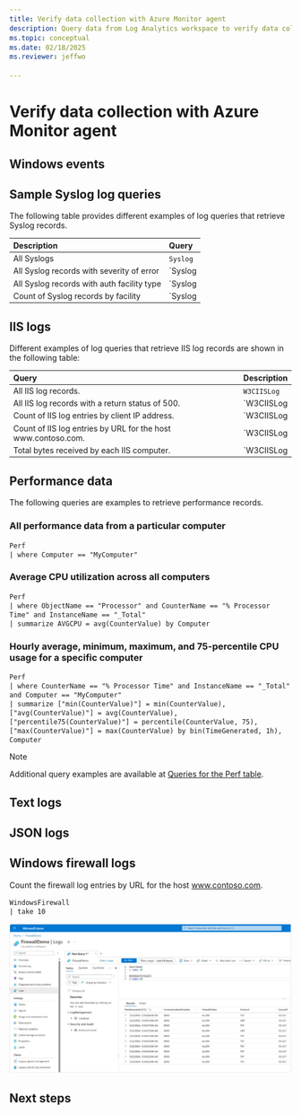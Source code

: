 ```yaml
---
title: Verify data collection with Azure Monitor agent
description: Query data from Log Analytics workspace to verify data collection with Azure Monitor agent for a VM client.
ms.topic: conceptual
ms.date: 02/18/2025
ms.reviewer: jeffwo

---
```


# Verify data collection with Azure Monitor agent

## Windows events

## Sample Syslog log queries

The following table provides different examples of log queries that retrieve Syslog records.

| Description | Query |
|:---|:---|
| All Syslogs | `Syslog` |
| All Syslog records with severity of error | `Syslog | where SeverityLevel == "error"` |
| All Syslog records with auth facility type | `Syslog | where facility == "auth"` |
| Count of Syslog records by facility | `Syslog | summarize AggregatedValue = count() by facility` |


## IIS logs
Different examples of log queries that retrieve IIS log records are shown in the following table:

| Query | Description |
|:---|:---|
| All IIS log records. | `W3CIISLog` |
| All IIS log records with a return status of 500. | `W3CIISLog | where scStatus==500` |
| Count of IIS log entries by client IP address. | `W3CIISLog | summarize count() by cIP` |
| Count of IIS log entries by URL for the host www\.contoso.com. | `W3CIISLog | where csHost=="www\.contoso.com" | summarize count() by csUriStem` |
| Total bytes received by each IIS computer. | `W3CIISLog | summarize sum(csBytes) by Computer | take 500000` |

## Performance data

The following queries are examples to retrieve performance records.

### All performance data from a particular computer

```query
Perf
| where Computer == "MyComputer"
```

### Average CPU utilization across all computers

```query
Perf 
| where ObjectName == "Processor" and CounterName == "% Processor Time" and InstanceName == "_Total"
| summarize AVGCPU = avg(CounterValue) by Computer
```

### Hourly average, minimum, maximum, and 75-percentile CPU usage for a specific computer

```query
Perf
| where CounterName == "% Processor Time" and InstanceName == "_Total" and Computer == "MyComputer"
| summarize ["min(CounterValue)"] = min(CounterValue), ["avg(CounterValue)"] = avg(CounterValue), ["percentile75(CounterValue)"] = percentile(CounterValue, 75), ["max(CounterValue)"] = max(CounterValue) by bin(TimeGenerated, 1h), Computer
```

> [!NOTE]
> Additional query examples are available at [Queries for the Perf table](/azure/azure-monitor/reference/queries/perf).

## Text logs

## JSON logs

## Windows firewall logs

Count the firewall log entries by URL for the host www.contoso.com.
    
```kusto
WindowsFirewall 
| take 10
```

[ ![Screenshot that shows the results of a Firewall log query.](media/data-collection-firewall-log/law-query-results.png) ](media/data-collection-firewall-log/law-query-results.png#lightbox)


## Next steps

